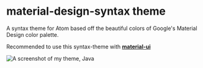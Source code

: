 # material-design-syntax theme

A syntax theme for Atom based off the beautiful colors of Google's Material Design color palette.

Recommended to use this syntax-theme with [<b>material-ui</b>](https://atom.io/themes/atom-material-ui)

![A screenshot of my theme, Java](https://imgur.com/3lCTne0.png)
